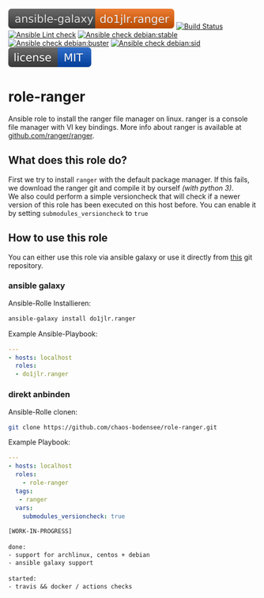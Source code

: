 [![Ansible Galaxy](https://raw.githubusercontent.com/chaos-bodensee/role-ranger/master/.github/galaxy.svg?sanitize=true)](https://galaxy.ansible.com/do1jlr/ranger)
[![Build Status](https://travis-ci.org/chaos-bodensee/role-ranger.svg?branch=master)](https://travis-ci.org/chaos-bodensee/role-ranger)
[![Ansible Lint check](https://github.com/chaos-bodensee/role-ranger/workflows/Ansible%20Lint%20check/badge.svg)](https://github.com/chaos-bodensee/role-ranger/actions?query=workflow%3A%22Ansible+Lint+check%22)
[![Ansible check debian:stable](https://github.com/chaos-bodensee/role-ranger/workflows/Ansible%20check%20debian:stable/badge.svg)](https://github.com/chaos-bodensee/role-ranger/actions?query=workflow%3A%22Ansible+check+debian%3Astable%22)
[![Ansible check debian:buster](https://github.com/chaos-bodensee/role-ranger/workflows/Ansible%20check%20debian:buster/badge.svg)](https://github.com/chaos-bodensee/role-ranger/actions?query=workflow%3A%22Ansible+check+debian%3Abuster%22)
[![Ansible check debian:sid](https://github.com/chaos-bodensee/role-ranger/workflows/Ansible%20check%20debian:sid/badge.svg)](https://github.com/chaos-bodensee/role-ranger/actions?query=workflow%3A%22Ansible+check+debian%3Asid%22)
[![MIT License](https://raw.githubusercontent.com/chaos-bodensee/role-ranger/master/.github/license.svg?sanitize=true)](https://github.com/chaos-bodensee/role-ranger/blob/master/LICENSE)


 role-ranger
==============

Ansible role to install the ranger file manager on linux. ranger is a console file manager with VI key bindings. More info about ranger is available at [github.com/ranger/ranger](https://github.com/ranger/ranger.git).


 What does this role do?
-------------
First we try to install ``ranger`` with the default package manager.
If this fails, we download the ranger git and compile it by ourself *(with python 3)*.<br/>
We also could perform a simple versioncheck that will check if a newer version of this role has been executed on this host before. You can enable it by setting ``submodules_versioncheck`` to ``true``

 How to use this role
-------------
You can either use this role via ansible galaxy or use it directly from [this](https://github.com/chaos-bodensee/role-ansible_version.git) git repository.

### ansible galaxy

Ansible-Rolle Installieren:
```bash
ansible-galaxy install do1jlr.ranger
```

Example Ansible-Playbook:
```yml
---
- hosts: localhost
  roles:
  - do1jlr.ranger
```

### direkt anbinden

Ansible-Rolle clonen:
```bash
git clone https://github.com/chaos-bodensee/role-ranger.git
```

Example Playbook:
```yaml
---
- hosts: localhost
  roles:
    - role-ranger
  tags:
   - ranger
  vars:
    submodules_versioncheck: true
```


```
[WORK-IN-PROGRESS]

done:
- support for archlinux, centos + debian
- ansible galaxy support

started:
- travis && docker / actions checks
```
